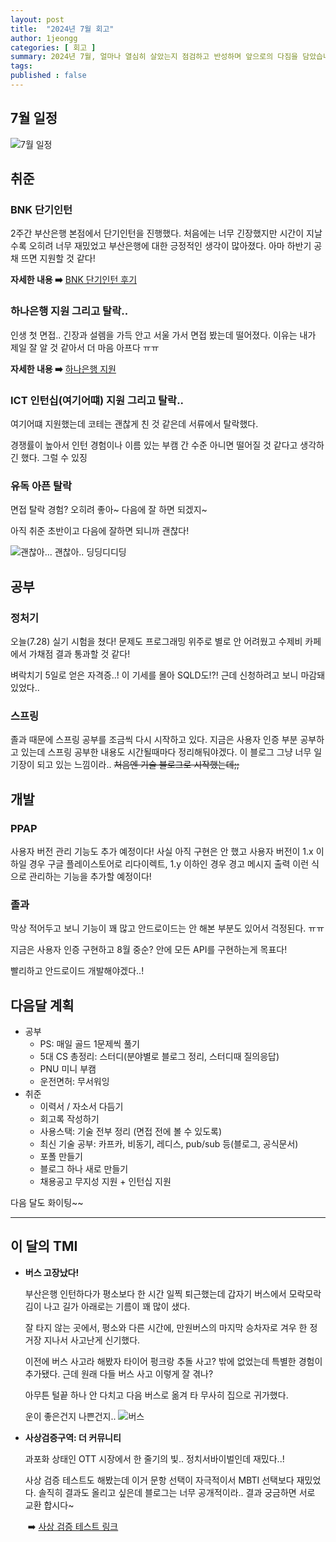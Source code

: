 ```yaml
---
layout: post
title:  "2024년 7월 회고"
author: 1jeongg
categories: [ 회고 ]
summary: 2024년 7월, 얼마나 열심히 살았는지 점검하고 반성하며 앞으로의 다짐을 담았습니다.
tags:
published : false
---
```


## 7월 일정
![7월 일정](https://1jeongg.notion.site/image/https%3A%2F%2Fprod-files-secure.s3.us-west-2.amazonaws.com%2Fc256e108-fd9a-4c15-9548-7caa838d19b2%2F306fafd7-84fe-4140-84f4-c055f387f3c8%2FUntitled.png?table=block&id=e6bd89e2-ee81-41dc-a181-9f2854c5d69a&spaceId=c256e108-fd9a-4c15-9548-7caa838d19b2&width=1300&userId=&cache=v2)

## 취준

### BNK 단기인턴

2주간 부산은행 본점에서 단기인턴을 진행했다. 처음에는 너무 긴장했지만 시간이 지날수록 오히려 
너무 재밌었고 부산은행에 대한 긍정적인 생각이 많아졌다. 아마 하반기 공채 뜨면 지원할 것 같다!

**자세한 내용 ➡️** [BNK 단기인턴 후기](https://1jeongg.github.io/bnk-intern/) 

### 하나은행 지원 그리고 탈락..

인생 첫 면접.. 긴장과 설렘을 가득 안고 서울 가서 면접 봤는데 떨어졌다. 이유는 내가 제일 잘 알 것 같아서 더 마음 아프다 ㅠㅠ

**자세한 내용 ➡️** [하나은행 지원](https://1jeongg.github.io/hana-intern-interview/)

### ICT 인턴십(여기어떄) 지원 그리고 탈락..

여기어떄 지원했는데 코테는 괜찮게 친 것 같은데 서류에서 탈락했다. 

경쟁률이 높아서 인턴 경험이나 이름 있는 부캠 간 수준 아니면 떨어질 것 같다고 생각하긴 했다. 그럴 수 있징

### 유독 아픈 탈락

면접 탈락 경험? 오히려 좋아~ 다음에 잘 하면 되겠지~ 

아직 취준 초반이고 다음에 잘하면 되니까 괜찮다!

![괜찮아... 괜찮아.. 딩딩디디딩](https://pbs.twimg.com/media/F--FEH7bcAAtQe2.jpg)


## 공부

### 정처기

오늘(7.28) 실기 시험을 쳤다! 문제도 프로그래밍 위주로 별로 안 어려웠고 수제비 카페에서 가채점 결과 통과할 것 같다!

벼락치기 5일로 얻은 자격증..! 이 기세를 몰아 SQLD도!?! 근데 신청하려고 보니 마감돼있었다..

### 스프링

졸과 때문에 스프링 공부를 조금씩 다시 시작하고 있다. 지금은 사용자 인증 부분 공부하고 있는데
스프링 공부한 내용도 시간될때마다 정리해둬야겠다. 이 블로그 그냥 너무 일기장이 되고 있는 느낌이라.. ~~처음엔 기술 블로그로 시작했는데;;~~

## 개발

### PPAP

사용자 버전 관리 기능도 추가 예정이다! 사실 아직 구현은 안 했고
사용자 버전이 1.x 이하일 경우 구글 플레이스토어로 리다이렉트, 1.y 이하인 경우 경고 메시지 출력
이런 식으로 관리하는 기능을 추가할 예정이다!

### 졸과

막상 적어두고 보니 기능이 꽤 많고 안드로이드는 안 해본 부분도 있어서 걱정된다. ㅠㅠ

지금은 사용자 인증 구현하고 8월 중순? 안에 모든 API를 구현하는게 목표다!

빨리하고 안드로이드 개발해야겠다..!

## 다음달 계획

- 공부
    - PS: 매일 골드 1문제씩 풀기
    - 5대 CS 총정리: 스터디(분야별로 블로그 정리, 스터디때 질의응답)
    - PNU 미니 부캠
    - 운전면허: 무서워잉
- 취준
    - 이력서 / 자소서 다듬기
    - 회고록 작성하기
    - 사용스택: 기술 전부 정리 (면접 전에 볼 수 있도록)
    - 최신 기술 공부: 카프카, 비동기, 레디스, pub/sub 등(블로그, 공식문서)
    - 포폴 만들기
    - 블로그 하나 새로 만들기
    - 채용공고 무지성 지원 + 인턴십 지원

다음 달도 화이팅~~ 

---

## 이 달의 TMI

- **버스 고장났다!**

  부산은행 인턴하다가 평소보다 한 시간 일찍 퇴근했는데 갑자기 버스에서 모락모락 김이 나고
  길가 아래로는 기름이 꽤 많이 샜다.

  잘 타지 않는 곳에서, 평소와 다른 시간에, 만원버스의 마지막 승차자로 겨우 한 정거장 지나서 사고난게 신기했다.

  이전에 버스 사고라 해봤자 타이어 펑크랑 추돌 사고? 밖에 없었는데 특별한 경험이 추가됐다. 근데 원래 다들 버스 사고 이렇게 잘 겪나?

  아무튼 털끝 하나 안 다치고 다음 버스로 옮겨 타 무사히 집으로 귀가했다.

  운이 좋은건지 나쁜건지..
  ![버스](https://1jeongg.notion.site/image/https%3A%2F%2Fprod-files-secure.s3.us-west-2.amazonaws.com%2Fc256e108-fd9a-4c15-9548-7caa838d19b2%2Fdef2a52f-0ed0-4374-ad9e-b699eaad5c22%2FUntitled.png?table=block&id=e231245b-fba4-4ae5-9901-8868f33dfcbd&spaceId=c256e108-fd9a-4c15-9548-7caa838d19b2&width=1420&userId=&cache=v2)

- **사상검증구역: 더 커뮤니티**
  
  과포화 상태인 OTT 시장에서 한 줄기의 빛.. 정치서바이벌인데 재밌다..!

  사상 검증 테스트도 해봤는데 이거 문항 선택이 자극적이서 MBTI 선택보다 재밌었다. 
  솔직히 결과도 올리고 싶은데 블로그는 너무 공개적이라.. 결과 궁금하면 서로 교환 합시다~

  ️ ️➡️ [사상 검증 테스트 링크](https://thecommunity.co.kr/home)

